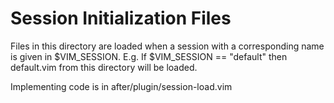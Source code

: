 Session Initialization Files
============================

Files in this directory are loaded when a session with a corresponding
name is given in $VIM_SESSION. E.g. If $VIM_SESSION == "default" then
default.vim from this directory will be loaded.

Implementing code is in after/plugin/session-load.vim
